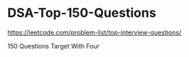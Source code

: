 # DSA-Top-150-Questions
https://leetcode.com/problem-list/top-interview-questions/

150 Questions Target
With Four 